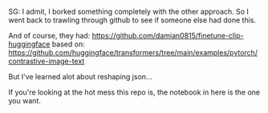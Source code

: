 SG: I admit, I borked something completely with the other approach. So I went back to trawling through github to see if someone else had done this.

And of course, they had: https://github.com/damian0815/finetune-clip-huggingface based on: https://github.com/huggingface/transformers/tree/main/examples/pytorch/contrastive-image-text

But I've learned alot about reshaping json...

If you're looking at the hot mess this repo is, the notebook in here is the one you want.

